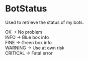 # BotStatus

Used to retrieve the status of my bots.

OK -> No problem  
INFO -> Blue box info  
FINE -> Green box info  
WARNING -> Use at own risk  
CRITICAL -> Fatal error  
